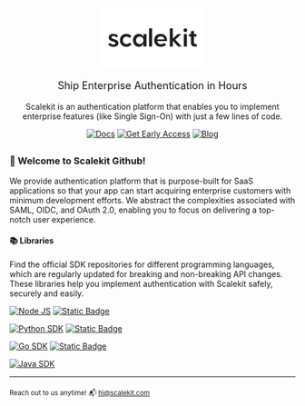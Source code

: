 <div align="center">

  <img src="/assets/scalekit-lighttheme-logo.svg" alt="ScaleKit Logo">
  <p style="font-family: 'IBM Plex Sans', 'Inter', sans-serif; font-size: 18px;">Ship Enterprise Authentication in Hours</p>

  <p>Scalekit is an authentication platform that enables you to implement enterprise features (like Single Sign-On) with just a few lines of code.</p>

</div>

<div align="center">

[![Docs](https://img.shields.io/badge/Docs-blue?style=flat-square&logo=readthedocs&logoColor=ecebf0&labelColor=a173ff&color=4f5eff)](https://docs.scalekit.com) [![Get Early Access](https://img.shields.io/badge/Get_Early_Access-4f5eff?style=flat-square&labelColor=a173ff&color=3742b3)](https://www.scalekit.com/?intent=earlyaccess&utm_source=docs) [![Blog](https://img.shields.io/badge/Blog-4f5eff?style=flat-square&labelColor=a173ff&color=4f5eff)](https://www.scalekit.com/blog)

## </div>

### 👋 Welcome to Scalekit Github!

We provide authentication platform that is purpose-built for SaaS applications so that your app can start acquiring enterprise customers with minimum development efforts. We abstract the complexities associated with SAML, OIDC, and OAuth 2.0, enabling you to focus on delivering a top-notch user experience.

#### 📚 Libraries

Find the official SDK repositories for different programming languages, which are regularly updated for breaking and non-breaking API changes. These libraries help you implement authentication with Scalekit safely, securely and easily.

<div align="left">

[![Node JS](https://img.shields.io/github/last-commit/scalekit-inc/scalekit-sdk-node?style=for-the-badge&logo=nodedotjs&logoColor=ecebf0&logoSize=auto&label=NodeJS%20SDK%20%E2%8F%BA%20recent%20commit&labelColor=a173ff&color=4f5eff)](https://github.com/scalekit-inc/scalekit-sdk-node) [![Static Badge](https://img.shields.io/badge/Sample_App-ffe110?style=for-the-badge&logoColor=35363e&logoSize=auto&label=Browse&labelColor=a173ff&color=ffe110)](https://github.com/scalekit-inc/scalekit-express-example)

[![Python SDK](https://img.shields.io/github/last-commit/scalekit-inc/scalekit-sdk-python?style=for-the-badge&logo=python&logoColor=ecebf0&logoSize=auto&label=Python%20SDK%20%E2%8F%BA%20recent%20commit&labelColor=a173ff&color=4f5eff)](https://github.com/scalekit-inc/scalekit-sdk-python) [![Static Badge](https://img.shields.io/badge/Sample_App-ffe110?style=for-the-badge&logoColor=35363e&logoSize=auto&label=Browse&labelColor=a173ff&color=ffe110)](https://github.com/scalekit-inc/scalekit-fastapi-example)

[![Go SDK](https://img.shields.io/github/last-commit/scalekit-inc/scalekit-sdk-go?style=for-the-badge&logo=go&logoColor=ecebf0&label=Go%20SDK%20%E2%8F%BA%20recent%20commit&labelColor=a173ff&color=4f5eff)](https://github.com/scalekit-inc/scalekit-sdk-go) [![Static Badge](https://img.shields.io/badge/Sample_App-ffe110?style=for-the-badge&logoColor=35363e&logoSize=auto&label=Browse&labelColor=a173ff&color=ffe110)](https://github.com/scalekit-inc/scalekit-go-example)

[![Java SDK](https://img.shields.io/github/last-commit/scalekit-inc/scalekit-sdk-java?style=for-the-badge&logo=Task&logoColor=ecebf0&logoSize=auto&label=Java%20SDK%20%E2%8F%BA%20recent%20commit&labelColor=a173ff&color=4f5eff)](https://github.com/scalekit-inc/scalekit-sdk-java)

</div>

---

<sub>Reach out to us anytime! 📬 hi@scalekit.com </sub>
